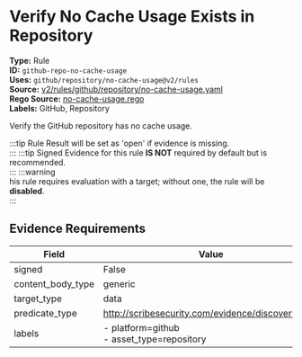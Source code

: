 # Verify No Cache Usage Exists in Repository  
**Type:** Rule  
**ID:** `github-repo-no-cache-usage`  
**Uses:** `github/repository/no-cache-usage@v2/rules`  
**Source:** [v2/rules/github/repository/no-cache-usage.yaml](https://github.com/scribe-public/sample-policies/v2/rules/github/repository/no-cache-usage.yaml)  
**Rego Source:** [no-cache-usage.rego](https://github.com/scribe-public/sample-policies/v2/rules/github/repository/no-cache-usage.rego)  
**Labels:** GitHub, Repository  

Verify the GitHub repository has no cache usage.

:::tip 
Rule Result will be set as 'open' if evidence is missing.  
::: 
:::tip 
Signed Evidence for this rule **IS NOT** required by default but is recommended.  
::: 
:::warning  
his rule requires evaluation with a target; without one, the rule will be **disabled**.  
::: 

## Evidence Requirements  
| Field | Value |
|-------|-------|
| signed | False |
| content_body_type | generic |
| target_type | data |
| predicate_type | http://scribesecurity.com/evidence/discovery/v0.1 |
| labels | - platform=github<br/>- asset_type=repository |

